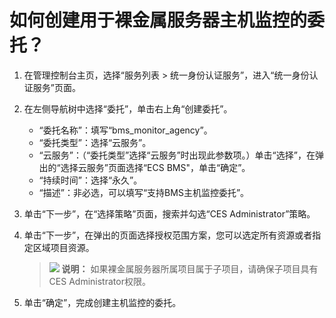 # 如何创建用于裸金属服务器主机监控的委托？<a name="bms_faq_0064"></a>

1.  在管理控制台主页，选择“服务列表 \> 统一身份认证服务”，进入“统一身份认证服务”页面。
2.  在左侧导航树中选择“委托”，单击右上角“创建委托”。
    -   “委托名称”：填写“bms\_monitor\_agency”。
    -   “委托类型”：选择“云服务”。
    -   “云服务”：（“委托类型”选择“云服务”时出现此参数项。）单击“选择”，在弹出的“选择云服务”页面选择“ECS BMS"，单击“确定”。
    -   “持续时间”：选择“永久”。
    -   “描述”：非必选，可以填写“支持BMS主机监控委托”。

3.  单击“下一步”，在“选择策略”页面，搜索并勾选“CES Administrator”策略。
4.  单击“下一步”，在弹出的页面选择授权范围方案，您可以选定所有资源或者指定区域项目资源。

    >![](public_sys-resources/icon-note.gif) **说明：** 
    >如果裸金属服务器所属项目属于子项目，请确保子项目具有CES Administrator权限。

5.  单击“确定”，完成创建主机监控的委托。

